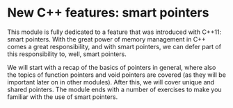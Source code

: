 # New C++ features: smart pointers

This module is fully dedicated to a feature that was introduced with C++11: smart pointers. With the great power of memory management in C++ comes a great responsibility, and with smart pointers, we can defer part of this responsibility to, well, smart pointers. 

We will start with a recap of the basics of pointers in general, where also the topics of function pointers and void pointers are covered (as they will be important later on in other modules). After this, we will cover unique and shared pointers. The module ends with a number of exercises to make you familiar with the use of smart pointers. 
